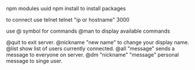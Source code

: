 npm modules
uuid
npm install to install packages

to connect use telnet
telnet "ip or hostname" 3000

use @ symbol for commands
@man to display available commands

@quit to exit server.
@nickname "new name" to change your display name.
@list show list of users currently connected.
@all "message" sends a message to everyone on server.
@dm "nickname" "message" personal message to singe user.